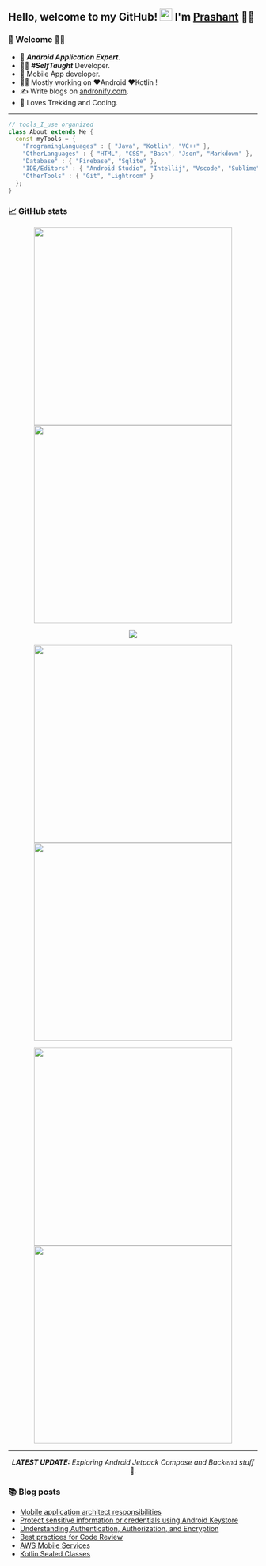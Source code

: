 ## Hello, welcome to my GitHub! <img src="https://raw.githubusercontent.com/zluvsand/zluvsand/master/wave.gif" width="25px"> I'm [Prashant]() 🙋‍♂️

### 🎍 Welcome 👨‍💻

- 👦 ***Android Application Expert***.
- 👨‍💻 ***#SelfTaught*** Developer.
- 📱 Mobile App developer.
- 👨‍💻 Mostly working on ❤️Android ❤️Kotlin !
- ✍️ Write blogs on [andronify.com](https://andronify.com).
- 🚵 Loves Trekking and Coding.

<hr></hr>

```dart
// tools_I_use organized
class About extends Me { 
  const myTools = {  
    "ProgramingLanguages" : { "Java", "Kotlin", "VC++" },
    "OtherLanguages" : { "HTML", "CSS", "Bash", "Json", "Markdown" },
    "Database" : { "Firebase", "Sqlite" },
    "IDE/Editors" : { "Android Studio", "Intellij", "Vscode", "Sublime" },
    "OtherTools" : { "Git", "Lightroom" }
  };
}
```

### 📈 GitHub stats

<div align="center" >
<a  href="https://github.com/prbale">
<p align = "center">
  <img src = "https://github-readme-stats.vercel.app/api?username=prbale&show_icons=true&theme=dracula" width = 400>
  <img src = "https://github-readme-streak-stats.herokuapp.com?user=prbale&theme=dracula" width = 400>
</p>
</a>
  
![](http://github-profile-summary-cards.vercel.app/api/cards/profile-details?username=prbale&theme=dracula)
<p align = "center">
  <img src = "https://github-readme-stats.vercel.app/api?username=prbale&show_icons=true&theme=dracula" width = 400>
  <img src = "https://github-readme-streak-stats.herokuapp.com?user=prbale&theme=dracula" width = 400>
</p>
<p align = "center">
  <img src = "https://github-readme-stats.vercel.app/api?username=prbale&show_icons=true&theme=dracula" width = 400>
  <img src = "https://github-readme-streak-stats.herokuapp.com?user=prbale&theme=dracula" width = 400>
</p>

  
<hr></hr>

_**LATEST UPDATE:**_ _Exploring Android Jetpack Compose and Backend stuff_ 🥽.
</div>

### 📚 Blog posts
- [Mobile application architect responsibilities](https://andronify.com/mobile-application-architect-responsibilities/)
- [Protect sensitive information or credentials using Android Keystore](https://andronify.com/android-keystore/)
- [Understanding Authentication, Authorization, and Encryption](https://andronify.com/auth-autho-encr/)
- [Best practices for Code Review](https://andronify.com/best-code-review-practices/)
- [AWS Mobile Services](https://andronify.com/aws-mobile-services/)
- [Kotlin Sealed Classes](https://andronify.com/sealed-classe/)<p></p>
